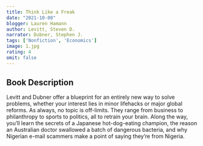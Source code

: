 ```yaml
---
title: Think Like a Freak
date: "2021-10-08"
blogger: Lauren Hamann
author: Levitt, Steven D.
narrator: Dubner, Stephen J.
tags: ['Nonfiction', 'Economics']
image: 1.jpg
rating: 4
omit: false
---
```


## Book Description

Levitt and Dubner offer a blueprint for an entirely new way to solve problems, whether your interest lies in minor lifehacks or major global reforms. As always, no topic is off-limits. They range from business to philanthropy to sports to politics, all to retrain your brain. Along the way, you’ll learn the secrets of a Japanese hot-dog-eating champion, the reason an Australian doctor swallowed a batch of dangerous bacteria, and why Nigerian e-mail scammers make a point of saying they’re from Nigeria.